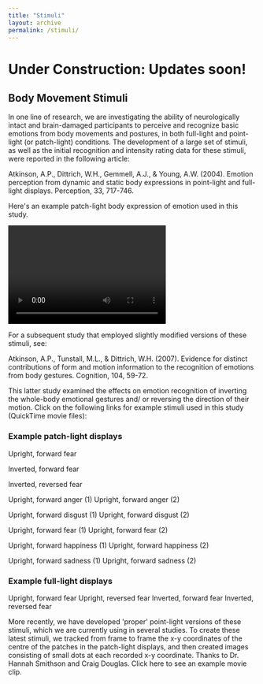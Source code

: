 ```yaml
---
title: "Stimuli"
layout: archive
permalink: /stimuli/
---
```

# Under Construction: Updates soon!
## Body Movement Stimuli
In one line of research, we are investigating the ability of neurologically intact and brain-damaged participants to perceive and recognize basic emotions from body movements and postures, in both full-light and point-light (or patch-light) conditions. The development of a large set of stimuli, as well as the initial recognition and intensity rating data for these stimuli, were reported in the following article:


Atkinson, A.P., Dittrich, W.H., Gemmell, A.J., & Young, A.W. (2004). Emotion perception from dynamic and static body expressions in point-light and full-light displays. Perception, 33, 717-746.

Here's an example patch-light body expression of emotion used in this study.

<video src="PLbodyactor10Fhappy1.mp4" width="320" height="200" controls preload></video>

For a subsequent study that employed slightly modified versions of these stimuli, see:

Atkinson, A.P., Tunstall, M.L., & Dittrich, W.H. (2007). Evidence for distinct contributions of form and motion information to the recognition of emotions from body gestures. Cognition, 104, 59-72.

This latter study examined the effects on emotion recognition of inverting the whole-body emotional gestures and/ or reversing the direction of their motion. Click on the following links for example stimuli used in this study (QuickTime movie files):

### Example patch-light displays
Upright, forward fear

Inverted, forward fear

Inverted, reversed fear

Upright, forward anger (1)   Upright, forward anger (2)

Upright, forward disgust (1)   Upright, forward disgust (2)

Upright, forward fear (1)   Upright, forward fear (2)

Upright, forward happiness (1)   Upright, forward happiness (2)

Upright, forward sadness (1)   Upright, forward sadness (2)


### Example full-light displays
Upright, forward fear    Upright, reversed fear   Inverted, forward fear   Inverted, reversed fear


More recently, we have developed 'proper' point-light versions of these stimuli, which we are currently using in several studies. To create these latest stimuli, we tracked from frame to frame the x-y coordinates of the centre of the patches in the patch-light displays, and then created images consisting of small dots at each recorded x-y coordinate. Thanks to Dr. Hannah Smithson and Craig Douglas. Click here to see an example movie clip.

